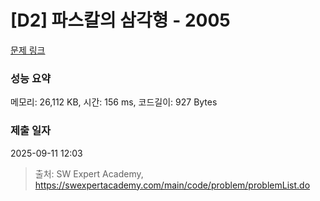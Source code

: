 # [D2] 파스칼의 삼각형 - 2005 

[문제 링크](https://swexpertacademy.com/main/code/problem/problemDetail.do?contestProbId=AV5P0-h6Ak4DFAUq) 

### 성능 요약

메모리: 26,112 KB, 시간: 156 ms, 코드길이: 927 Bytes

### 제출 일자

2025-09-11 12:03



> 출처: SW Expert Academy, https://swexpertacademy.com/main/code/problem/problemList.do